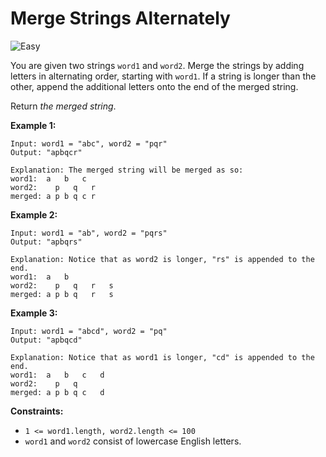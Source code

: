 # Merge Strings Alternately

![Easy](https://img.shields.io/badge/Difficulty-Easy-green)

You are given two strings `word1` and `word2`. Merge the strings by adding letters in alternating order, starting with `word1`. If a string is longer than the other, append the additional letters onto the end of the merged string.

Return *the merged string*.

 

**Example 1:**
```
Input: word1 = "abc", word2 = "pqr"
Output: "apbqcr"

Explanation: The merged string will be merged as so:
word1:  a   b   c
word2:    p   q   r
merged: a p b q c r
```

**Example 2:**
```
Input: word1 = "ab", word2 = "pqrs"
Output: "apbqrs"

Explanation: Notice that as word2 is longer, "rs" is appended to the end.
word1:  a   b 
word2:    p   q   r   s
merged: a p b q   r   s
```

**Example 3:**
```
Input: word1 = "abcd", word2 = "pq"
Output: "apbqcd"

Explanation: Notice that as word1 is longer, "cd" is appended to the end.
word1:  a   b   c   d
word2:    p   q 
merged: a p b q c   d
```

**Constraints:**

- `1 <= word1.length, word2.length <= 100`
- `word1` and `word2` consist of lowercase English letters.